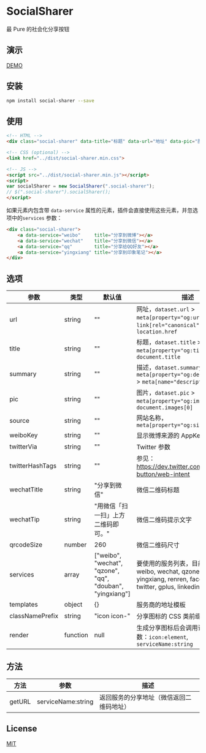 # SocialSharer

最 Pure 的社会化分享按钮

## 演示

[DEMO](http://cople.github.io/SocialSharer)

## 安装

```sh
npm install social-sharer --save
```

## 使用

```html
<!-- HTML -->
<div class="social-sharer" data-title="标题" data-url="地址" data-pic="图片"></div>

<!-- CSS (optional) -->
<link href="../dist/social-sharer.min.css">

<!-- JS -->
<script src="../dist/social-sharer.min.js"></script>
<script>
var socialSharer = new SocialSharer(".social-sharer");
// $(".social-sharer").socialSharer();
</script>
```

如果元素内包含带 `data-service` 属性的元素，插件会直接使用这些元素，并忽选项中的`services` 参数：

```html
<div class="social-sharer">
    <a data-service="weibo"     title="分享到微博"></a>
    <a data-service="wechat"    title="分享到微信"></a>
    <a data-service="qq"        title="分享给QQ好友"></a>
    <a data-service="yingxiang" title="分享到印象笔记"></a>
</div>
```

## 选项

| 参数              | 类型       | 默认值                                      | 描述                                       |
| --------------- | -------- | ---------------------------------------- | ---------------------------------------- |
| url             | string   | ""                                       | 网址，`dataset.url` > `meta[property="og:url"]` > `link[rel="canonical"]` > `location.href` |
| title           | string   | ""                                       | 标题，`dataset.title` > `meta[property="og:title"]` > `document.title` |
| summary         | string   | ""                                       | 描述，`dataset.summary` > `meta[property="og:description"]` > `meta[name="description"]` |
| pic             | string   | ""                                       | 图片，`dataset.pic` > `meta[property="og:image"]` > `document.images[0]` |
| source          | string   | ""                                       | 网站名称，`meta[property="og:site_name"]`     |
| weiboKey        | string   | ""                                       | 显示微博来源的 AppKey                           |
| twitterVia      | string   | ""                                       | Twitter 参数                               |
| twitterHashTags | string   | ""                                       | 参见：https://dev.twitter.com/web/tweet-button/web-intent |
| wechatTitle     | string   | "分享到微信"                                  | 微信二维码标题                                  |
| wechatTip       | string   | "用微信「扫一扫」上方二维码即可。"                       | 微信二维码提示文字                                |
| qrcodeSize      | number   | 260                                      | 微信二维码尺寸                                  |
| services        | array    | ["weibo", "wechat", "qzone", "qq", "douban", "yingxiang"] | 要使用的服务列表，目前支持：weibo, wechat, qzone, qq, douban, yingxiang, renren, facebook, twitter, gplus, linkedin, evernote |
| templates       | object   | {}                                       | 服务商的地址模板                                 |
| classNamePrefix | string   | "icon icon-"                             | 分享图标的 CSS 类前缀                            |
| render          | function | null                                     | 生成分享图标后会调用该函数，参数：`icon:element`, `serviceName:string` |


## 方法

| 方法     | 参数                 | 描述                   |
| ------ | ------------------ | -------------------- |
| getURL | serviceName:string | 返回服务的分享地址（微信返回二维码地址） |

## License

[MIT](http://opensource.org/licenses/MIT)
